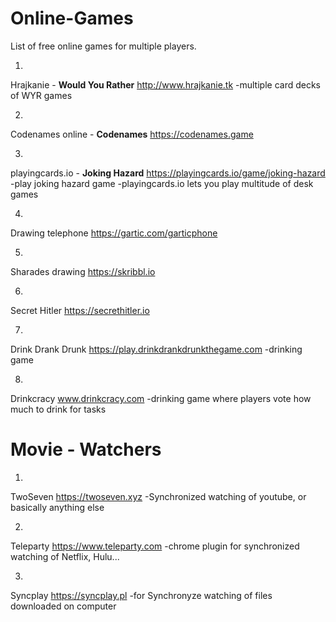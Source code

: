 # Online-Games
List of free online games for multiple players.

1.
  Hrajkanie - <b>Would You Rather</b>
  http://www.hrajkanie.tk
    -multiple card decks of WYR games

2.
  Codenames online - <b>Codenames</b>
  https://codenames.game

3.
  playingcards.io - <b>Joking Hazard</b>
  https://playingcards.io/game/joking-hazard
  -play joking hazard game
  -playingcards.io lets you play multitude of desk games

4.
  Drawing telephone
  https://gartic.com/garticphone
  
5.
  Sharades drawing
  https://skribbl.io
  
 6.
  Secret Hitler
  https://secrethitler.io
  
7.
  Drink Drank Drunk
  https://play.drinkdrankdrunkthegame.com
  -drinking game
  
8.
  Drinkcracy
  www.drinkcracy.com
  -drinking game where players vote how much to drink for tasks

  
# Movie - Watchers
  
1.
  TwoSeven
  https://twoseven.xyz
  -Synchronized watching of youtube, or basically anything else
  
2.
  Teleparty
  https://www.teleparty.com
  -chrome plugin for synchronized watching of Netflix, Hulu...
  
3.
  Syncplay
  https://syncplay.pl
  -for Synchronyze watching of files downloaded on computer
  
